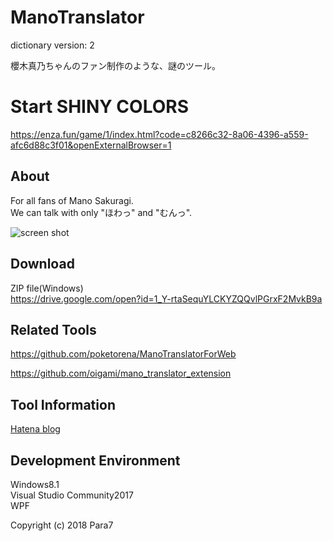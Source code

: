 # ManoTranslator

dictionary version: 2

櫻木真乃ちゃんのファン制作のような、謎のツール。

# Start SHINY COLORS

<https://enza.fun/game/1/index.html?code=c8266c32-8a06-4396-a559-afc6d88c3f01&openExternalBrowser=1>

## About

For all fans of Mano Sakuragi.  
We can talk with only "ほわっ" and "むんっ".

![screen shot](https://cdn-ak.f.st-hatena.com/images/fotolife/P/Para7/20180524/20180524010841.png)

## Download

ZIP file(Windows)  
https://drive.google.com/open?id=1_Y-rtaSequYLCKYZQQvlPGrxF2MvkB9a

## Related Tools

<https://github.com/poketorena/ManoTranslatorForWeb>

<https://github.com/oigami/mano_translator_extension>

## Tool Information

[Hatena blog](http://para7note.hatenablog.com/entry/2018/05/24/010214)

## Development Environment

Windows8.1  
Visual Studio Community2017  
WPF

Copyright (c) 2018 Para7
